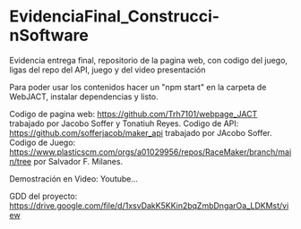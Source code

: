 # EvidenciaFinal_Construcci-nSoftware
Evidencia entrega final, repositorio de la pagina web, con codigo del juego, ligas del repo del API, juego y del video presentación

Para poder usar los contenidos hacer un "npm start" en la carpeta de WebJACT, instalar dependencias y listo. 

Codigo de pagina web: https://github.com/Trh7101/webpage_JACT trabajado por Jacobo Soffer y Tonatiuh Reyes.
Codigo de API: https://github.com/sofferjacob/maker_api trabajado por JAcobo Soffer.
Codigo de Juego: https://www.plasticscm.com/orgs/a01029956/repos/RaceMaker/branch/main/tree por Salvador F. Milanes.


Demostración en Video: Youtube...


GDD del proyecto: https://drive.google.com/file/d/1xsvDakK5KKin2bqZmbDngarOa_LDKMst/view 

